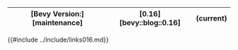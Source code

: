 |[Bevy Version:][maintenance]|[0.16][bevy::blog::0.16]|(current)|
|---|---|---|

{{#include ../include/links016.md}}
